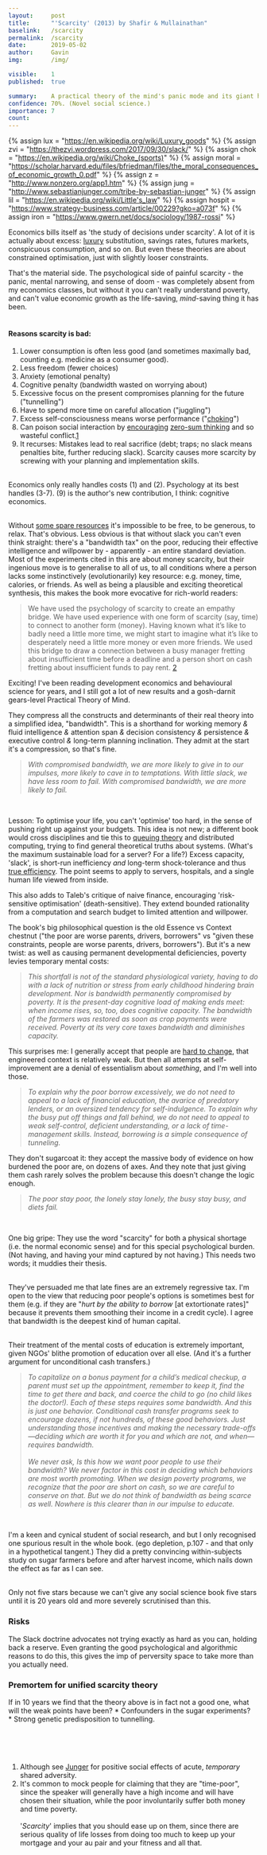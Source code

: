 ```yaml
---
layout:     post
title:      "'Scarcity' (2013) by Shafir & Mullainathan"
baselink:   /scarcity
permalink:  /scarcity
date:       2019-05-02
author:     Gavin   
img:        /img/

visible:    1
published:  true

summary:    A practical theory of the mind's panic mode and its giant harm.
confidence: 70%. (Novel social science.)
importance: 7
count:      
---
```


{%	assign lux = "https://en.wikipedia.org/wiki/Luxury_goods"	%}
{%	assign zvi = "https://thezvi.wordpress.com/2017/09/30/slack/"	%}
{%	assign chok = "https://en.wikipedia.org/wiki/Choke_(sports)"		%}
{%	assign moral = "https://scholar.harvard.edu/files/bfriedman/files/the_moral_consequences_of_economic_growth_0.pdf"		%}
{%	assign z = "http://www.nonzero.org/app1.htm"		%}
{%	assign jung = "http://www.sebastianjunger.com/tribe-by-sebastian-junger"		%}
{%	assign lil = "https://en.wikipedia.org/wiki/Little's_law"		%}
{%	assign hospit = "https://www.strategy-business.com/article/00229?gko=a073f"		%}
{%	assign iron = "https://www.gwern.net/docs/sociology/1987-rossi"		%}


Economics bills itself as 'the study of decisions under scarcity'. A lot of it is actually about excess: <a href="{{lux}}">luxury</a> substitution, savings rates, futures markets, conspicuous consumption, and so on. But even these theories are about constrained optimisation, just with slightly looser constraints.

That's the material side. The psychological side of painful scarcity - the panic, mental narrowing, and sense of doom - was completely absent from my economics classes, but without it you can't really understand poverty, and can't value economic growth as the life-saving, _mind_-saving thing it has been. <br /><br />

#### Reasons scarcity is bad:<br />

1. Lower consumption is often less good (and sometimes maximally bad, counting e.g. medicine as a consumer good).<br />
2. Less freedom (fewer choices)<br />
3. Anxiety (emotional penalty)<br />
4. Cognitive penalty (bandwidth wasted on worrying about)<br />
5. Excessive focus on the present compromises planning for the future ("tunnelling")<br />
6. Have to spend more time on careful allocation ("juggling")<br />
7. Excess self-consciousness means worse performance ("<a href="{{chok}}">choking</a>")<br />
8. Can poison social interaction by <a href="{{moral}}">encouraging</a> <a href="{{z}}">zero-sum thinking</a> and so wasteful conflict.<a href="#fn:1" id="fnref:1">1</a><br />
9. It recurses: Mistakes lead to real sacrifice (debt; traps; no slack means penalties bite, further reducing slack). Scarcity causes more scarcity by screwing with your planning and implementation skills.<br /><br />

Economics only really handles costs (1) and (2). Psychology at its best handles (3-7). (9) is the author's new contribution, I think: cognitive economics.<br /><br />

Without <a href="{{zvi}}">some spare resources</a> it's impossible to be free, to be generous, to relax. That's obvious. Less obvious is that without slack you can't even think straight: there's a "bandwidth tax" on the poor, reducing their effective intelligence and willpower by - apparently - an entire standard deviation. Most of the experiments cited in this are about money scarcity, but their ingenious move is to generalise to all of us, to all conditions where a person lacks some instinctively (evolutionarily) key resource: e.g. money, time, calories, or friends. As well as being a plausible and exciting theoretical synthesis, this makes the book more evocative for rich-world readers:
<blockquote>
	We have used the psychology of scarcity to create an empathy bridge. We have used experience with one form of scarcity (say, time) to connect to another form (money). Having known what it’s like to badly need a little more time, we might start to imagine what it’s like to desperately need a little more money or even more friends. We used this bridge to draw a connection between a busy manager fretting about insufficient time before a deadline and a person short on cash fretting about insufficient funds to pay rent. <a href="#fn:2" id="fnref:2">2</a>
</blockquote>


Exciting! I've been reading development economics and behavioural science for years, and I still got a lot of new results and a gosh-darnit gears-level Practical Theory of Mind.

They compress all the constructs and determinants of their real theory into a simplified idea, "bandwidth". This is a shorthand for working memory <i>&amp;</i> fluid intelligence <i>&amp;</i> attention span <i>&amp;</i> decision consistency <i>&amp;</i> persistence <i>&amp;</i> executive control <i>&amp;</i> long-term planning inclination. They admit at the start it's a compression, so that's fine.<br />

<blockquote>
  <i>With compromised bandwidth, we are more likely to give in to our impulses, more likely to cave in to temptations. With little slack, we have less room to fail. With compromised bandwidth, we are more likely to fail.<br /></i>
</blockquote><br>

Lesson: To optimise your life, you can't 'optimise' too hard, in the sense of pushing right up against your budgets. This idea is not new; a different book would cross disciplines and tie this to <a href="{{lil}}">queuing theory</a> and distributed computing, trying to find general theoretical truths about systems. (What's the maximum sustainable load for a server? For a life?) Excess capacity, 'slack', is short-run inefficiency <i>and</i> long-term shock-tolerance and thus <a href="{{hospit}}">true efficiency</a>. The point seems to apply to servers, hospitals, and a single human life viewed from inside.

This also adds to Taleb's critique of naive finance, encouraging 'risk-sensitive optimisation' (death-sensitive). They extend bounded rationality from a computation and search budget to limited attention and willpower.<br />

The book's big philosophical question is the old Essence vs Context chestnut ("the poor are worse parents, drivers, borrowers" vs "given these constraints, people are worse parents, drivers, borrowers"). But it's a new twist: as well as causing permanent developmental deficiencies, poverty levies temporary mental costs:
<blockquote>
  <i>This shortfall is not of the standard physiological variety, having to do with a lack of nutrition or stress from early childhood hindering brain development. Nor is bandwidth permanently compromised by poverty. It is the present-day cognitive load of making ends meet: when income rises, so, too, does cognitive capacity. The bandwidth of the farmers was restored as soon as crop payments were received. Poverty at its very core taxes bandwidth and diminishes capacity.</i>
</blockquote>
This surprises me: I generally accept that people are <a href="{{iron}}">hard to change</a>, that engineered context is relatively weak. But then all attempts at self-improvement are a denial of essentialism about <i>something</i>, and I'm well into those.<br />

<blockquote>
  <i>To explain why the poor borrow excessively, we do not need to appeal to a lack of financial education, the avarice of predatory lenders, or an oversized tendency for self-indulgence. To explain why the busy put off things and fall behind, we do not need to appeal to weak self-control, deficient understanding, or a lack of time-management skills. Instead, borrowing is a simple consequence of tunneling.<br /></i>
</blockquote>
They don't sugarcoat it: they accept the massive body of evidence on how burdened the poor are, on dozens of axes. And they note that just giving them cash rarely solves the problem because this doesn't change the logic enough.<br />

<blockquote>
  <i>The poor stay poor, the lonely stay lonely, the busy stay busy, and diets fail.<br /></i>
</blockquote><br>

One big gripe: They use the word "scarcity" for both a physical shortage (i.e. the normal economic sense) and for this special psychological burden. (Not having, and having your mind captured by not having.) This needs two words; it muddies their thesis.<br /><br />

They've persuaded me that late fines are an extremely regressive tax. I'm open to the view that reducing poor people's options is sometimes best for them (e.g. if they are "<i>hurt by the ability to borrow</i> [at extortionate rates]" because it prevents them smoothing their income in a credit cycle). I agree that bandwidth is the deepest kind of human capital. <br /><br />

Their treatment of the mental costs of education is extremely important, given NGOs' blithe promotion of education over all else. (And it's a further argument for unconditional cash transfers.) 

<blockquote>
	<i>To capitalize on a bonus payment for a child’s medical checkup, a parent must set up the appointment, remember to keep it, find the time to get there and back, and coerce the child to go (no child likes the doctor!). Each of these steps requires some bandwidth. And this is just one behavior. Conditional cash transfer programs seek to encourage dozens, if not hundreds, of these good behaviors. Just understanding those incentives and making the necessary trade-offs—deciding which are worth it for you and which are not, and when—requires bandwidth.<br /><br />
<!--  -->
	We never ask, Is this how we want poor people to use their bandwidth? We never factor in this cost in deciding which behaviors are most worth promoting. When we design poverty programs, we recognize that the poor are short on cash, so we are careful to conserve on that. But we do not think of bandwidth as being scarce as well. Nowhere is this clearer than in our impulse to educate.<br /></i>
</blockquote><br>

I'm a keen and cynical student of social research, and but I only recognised one spurious result in the whole book. (ego depletion, p.107 - and that only in a hypothetical tangent.) They did a pretty convincing within-subjects study on sugar farmers before and after harvest income, which nails down the effect as far as I can see.<br /><br />

Only not five stars because we can't give any social science book five stars until it is 20 years old and more severely scrutinised than this.



<div class="accordion">
	<h3>Risks</h3>
	<div>
		The Slack doctrine advocates not trying exactly as hard as you can, holding back a reserve. Even granting the good psychological and algorithmic reasons to do this, this gives the imp of perversity space to take more than you actually need.
	</div>
<!--  -->
	<h3>Premortem for unified scarcity theory</h3>
	<div>
		If in 10 years we find that the theory above is in fact not a good one, what will the weak points have been?
<!--  -->
		* Confounders in the sugar experiments?<br>
		* Strong genetic predisposition to tunnelling.<br>
	</div>
</div>

<br /><br /><br />


<div class="footnotes">

<ol>
    <li class="footnote" id="fn:1">
		Although see <a href="{{jung}}">Junger</a> for positive social effects of acute, <i>temporary</i> shared adversity.
	</li>
<!--  -->
	<li class="footnote" id="fn:2">
		It's common to mock people for claiming that they are "time-poor", since the speaker will generally have a high income and will have chosen their situation, while the poor involuntarily suffer both money and time poverty.<br><br> 
<!--  -->
		'<i>Scarcity</i>' implies that you should ease up on them, since there are serious quality of life losses from doing too much to keep up your mortgage and your au pair and your fitness and all that.<br><br> 
	</li>
</ol>

</div>